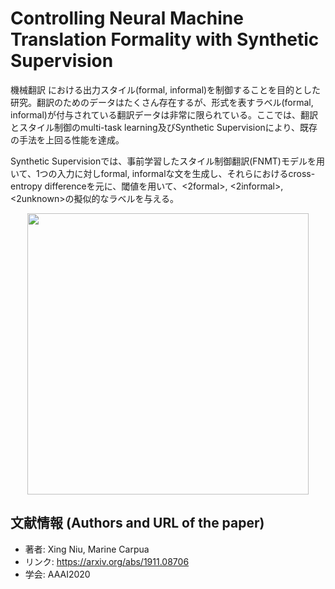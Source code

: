 # Controlling Neural Machine Translation Formality with Synthetic Supervision

機械翻訳 における出力スタイル(formal, informal)を制御することを目的とした研究。翻訳のためのデータはたくさん存在するが、形式を表すラベル(formal, informal)が付与されている翻訳データは非常に限られている。ここでは、翻訳とスタイル制御のmulti-task learning及びSynthetic Supervisionにより、既存の手法を上回る性能を達成。

Synthetic Supervisionでは、事前学習したスタイル制御翻訳(FNMT)モデルを用いて、1つの入力に対しformal, informalな文を生成し、それらにおけるcross-entropy differenceを元に、閾値を用いて、<2formal>, <2informal>, <2unknown>の擬似的なラベルを与える。

<p align="center">
<img src=https://user-images.githubusercontent.com/53220859/69333140-7758e480-0c9b-11ea-8ff3-65c346a2b8c9.png width=450pt>
</p>



## 文献情報 (Authors and URL of the paper)

- 著者: Xing Niu, Marine Carpua
- リンク: https://arxiv.org/abs/1911.08706
- 学会: AAAI2020